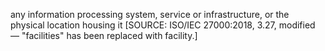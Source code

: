 any information processing system, service or infrastructure, or the physical location housing it 
\[SOURCE: ISO/IEC 27000:2018, 3.27, modified — "facilities" has been replaced with facility.\]